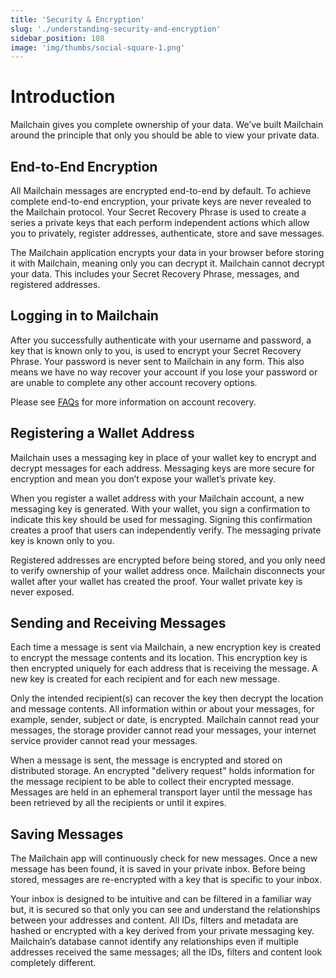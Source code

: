 ```yaml
---
title: 'Security & Encryption'
slug: './understanding-security-and-encryption'
sidebar_position: 108
image: 'img/thumbs/social-square-1.png'
---
```


# Introduction

Mailchain gives you complete ownership of your data. We’ve built Mailchain around the principle that only you should be able to view your private data.

## End-to-End Encryption

All Mailchain messages are encrypted end-to-end by default. To achieve complete end-to-end encryption, your private keys are never revealed to the Mailchain protocol. Your Secret Recovery Phrase is used to create a series a private keys that each perform independent actions which allow you to privately, register addresses, authenticate, store and save messages.

The Mailchain application encrypts your data in your browser before storing it with Mailchain, meaning only you can decrypt it. Mailchain cannot decrypt your data. This includes your Secret Recovery Phrase, messages, and registered addresses.

## Logging in to Mailchain

After you successfully authenticate with your username and password, a key that is known only to you, is used to encrypt your Secret Recovery Phrase. Your password is never sent to Mailchain in any form. This also means we have no way recover your account if you lose your password or are unable to complete any other account recovery options.

Please see [FAQs](/user/faqs/) for more information on account recovery.

## Registering a Wallet Address

Mailchain uses a messaging key in place of your wallet key to encrypt and decrypt messages for each address. Messaging keys are more secure for encryption and mean you don’t expose your wallet’s private key.

When you register a wallet address with your Mailchain account, a new messaging key is generated. With your wallet, you sign a confirmation to indicate this key should be used for messaging. Signing this confirmation creates a proof that users can independently verify. The messaging private key is known only to you.

Registered addresses are encrypted before being stored, and you only need to verify ownership of your wallet address once. Mailchain disconnects your wallet after your wallet has created the proof. Your wallet private key is never exposed.

## Sending and Receiving Messages

Each time a message is sent via Mailchain, a new encryption key is created to encrypt the message contents and its location. This encryption key is then encrypted uniquely for each address that is receiving the message. A new key is created for each recipient and for each new message.

Only the intended recipient(s) can recover the key then decrypt the location and message contents. All information within or about your messages, for example, sender, subject or date, is encrypted. Mailchain cannot read your messages, the storage provider cannot read your messages, your internet service provider cannot read your messages.

When a message is sent, the message is encrypted and stored on distributed storage. An encrypted "delivery request" holds information for the message recipient to be able to collect their encrypted message. Messages are held in an ephemeral transport layer until the message has been retrieved by all the recipients or until it expires.

## Saving Messages

The Mailchain app will continuously check for new messages. Once a new message has been found, it is saved in your private inbox. Before being stored, messages are re-encrypted with a key that is specific to your inbox.

Your inbox is designed to be intuitive and can be filtered in a familiar way but, it is secured so that only you can see and understand the relationships between your addresses and content. All IDs, filters and metadata are hashed or encrypted with a key derived from your private messaging key. Mailchain’s database cannot identify any relationships even if multiple addresses received the same messages; all the IDs, filters and content look completely different.
